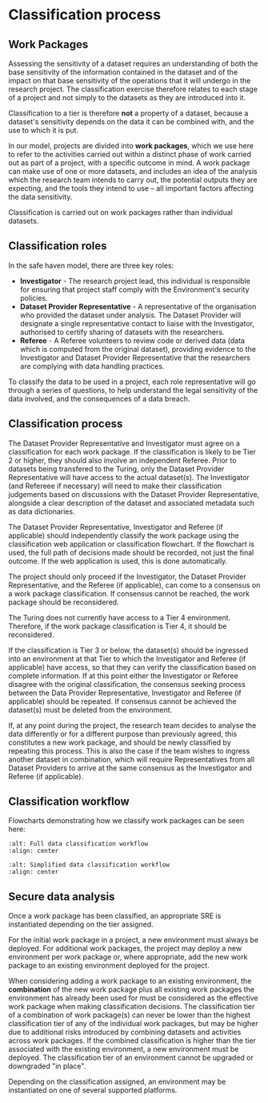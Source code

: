 # Classification process

## Work Packages

Assessing the sensitivity of a dataset requires an understanding of both the base sensitivity of the information contained in the dataset and of the impact on that base sensitivity of the operations that it will undergo in the research project. The classification exercise therefore relates to each stage of a project and not simply to the datasets as they are introduced into it.

Classification to a tier is therefore **not** a property of a dataset, because a dataset's sensitivity depends on the data it can be combined with, and the use to which it is put.

In our model, projects are divided into **work packages**, which we use here to refer to the activities carried out within a distinct phase of work carried out as part of a project, with a specific outcome in mind. A work package can make use of one or more datasets, and includes an idea of the analysis which the research team intends to carry out, the potential outputs they are expecting, and the tools they intend to use – all important factors affecting the data sensitivity.

Classification is carried out on work packages rather than individual datasets.

## Classification roles

In the safe haven model, there are three key roles:

- **Investigator** - The research project lead, this individual is responsible for ensuring that project staff comply with the Environment's security policies.
- **Dataset Provider Representative** - A representative of the organisation who provided the dataset under analysis. The Dataset Provider will designate a single representative contact to liaise with the Investigator, authorised to certify sharing of datasets with the researchers.
- **Referee** - A Referee volunteers to review code or derived data (data which is computed from the original dataset), providing evidence to the Investigator and Dataset Provider Representative that the researchers are complying with data handling practices.

To classify the data to be used in a project, each role representative will go through a series of questions, to help understand the legal sensitivity of the data involved, and the consequences of a data breach.

## Classification process

The Dataset Provider Representative and Investigator must agree on a classification for each work package. If the classification is likely to be Tier 2 or higher, they should also involve an independent Referee. Prior to datasets being transfered to the Turing, only the Dataset Provider Representative will have access to the actual dataset(s). The Investigator (and Refereee if necessary) will need to make their classification judgements based on discussions with the Dataset Provider Representative, alongside a clear description of the dataset and associated metadata such as data dictionaries.

The Dataset Provider Representative, Investigator and Referee (if applicable) should independently classify the work package using the classification web application or classification flowchart. If the flowchart is used, the full path of decisions made should be recorded, not just the final outcome. If the web application is used, this is done automatically.

The project should only proceed if the Investigator, the Dataset Provider Representative, and the Referee (if applicable), can come to a consensus on a work package classification. If consensus cannot be reached, the work package should be reconsidered.

The Turing does not currently have access to a Tier 4 environment. Therefore, if the work package classification is Tier 4, it should be reconsidered.

If the classification is Tier 3 or below, the dataset(s) should be ingressed into an environment at that Tier to which the Investigator and Referee (if applicable) have access, so that they can verify the classification based on complete information. If at this point either the Investigator or Referee disagree with the original classification, the consensus seeking process between the Data Provider Representative, Investigator and Referee (if applicable) should be repeated. If consensus cannot be achieved the dataset(s) must be deleted from the environment.

If, at any point during the project, the research team decides to analyse the data differently or for a different purpose than previously agreed, this constitutes a new work package, and should be newly classified by repeating this process. This is also the case if the team wishes to ingress another dataset in combination, which will require Representatives from all Dataset Providers to arrive at the same consensus as the Investigator and Referee (if applicable).

## Classification workflow

Flowcharts demonstrating how we classify work packages can be seen here:

```{image} full_classification_flow.png
:alt: Full data classification workflow
:align: center
```

```{image} simple_classification_flow.png
:alt: Simplified data classification workflow
:align: center
```

## Secure data analysis

Once a work package has been classified, an appropriate SRE is instantiated depending on the tier assigned.

For the initial work package in a project, a new environment must always be deployed.
For additional work packages, the project may deploy a new environment per work package or, where appropriate, add the new work package to an existing environment deployed for the project.

When considering adding a work package to an existing environment, the **combination** of the new work package plus all existing work packages the environment has already been used for must be considered as the effective work package when making classification decisions.
The classification tier of a combination of work package(s) can never be lower than the highest classification tier of any of the individual work packages, but may be higher due to additional risks introduced by combining datasets and activities across work packages.
If the combined classification is higher than the tier associated with the existing environment, a new environment must be deployed.
The classification tier of an environment cannot be upgraded or downgraded "in place".

Depending on the classification assigned, an environment may be instantiated on one of several supported platforms.
